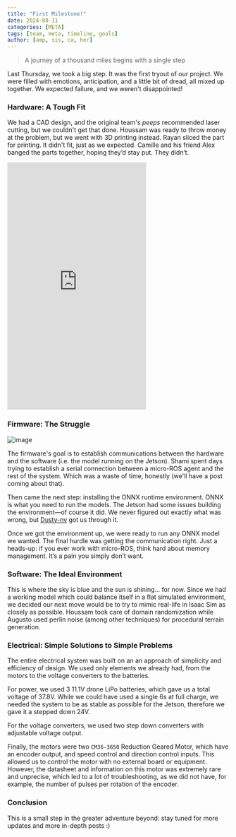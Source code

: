 ```yaml
---
title: "First Milestone!"
date: 2024-08-11
categories: [META]
tags: [team, meta, timeline, goals] 
author: [amp, sis, ca, her]
---
```


> A journey of a thousand miles begins with a single step

Last Thursday, we took a big step. It was the first tryout of our project. We were filled with emotions, anticipation, and a little bit of dread, all mixed up together. We expected failure, and we weren't disappointed!

### Hardware: A Tough Fit

We had a CAD design, and the original team's *peeps* recommended laser cutting, but we couldn't get that done. Houssam was ready to throw money at the problem, but we went with 3D printing instead. Rayan sliced the part for printing. It didn't fit, just as we expected. Camille and his friend Alex banged the parts together, hoping they’d stay put. They didn’t.

<iframe width="315" height="560" src="https://www.youtube.com/embed/fJqC3l1YIR4" title="YouTube video player" frameborder="0" allow="accelerometer; autoplay; clipboard-write; encrypted-media; gyroscope; picture-in-picture; web-share" referrerpolicy="strict-origin-when-cross-origin" allowfullscreen></iframe>

### Firmware: The Struggle
![image](https://github.com/user-attachments/assets/fb555886-e2ff-465c-b662-a1af762f2362)

The firmware's goal is to establish communications between the hardware and the software (i.e. the model running on the Jetson). 
Shami spent days trying to establish a serial connection between a micro-ROS agent and the rest of the system. Which was a waste of time, honestly (we'll have a post coming about that).

Then came the next step: installing the ONNX runtime environment. ONNX is what you need to run the models. 
The Jetson had some issues building the environment—of course it did. 
We never figured out exactly what was wrong, but [Dusty-nv](https://github.com/dusty-nv/jetson-containers)  got us through it.

Once we got the environment up, we were ready to run any ONNX model we wanted. The final hurdle was getting the communication right. Just a heads-up: if you ever work with micro-ROS, think hard about memory management. It’s a pain you simply don’t want.

### Software: The Ideal Environment
This is where the sky is blue and the sun is shining... for now. Since we had a working model which could balance itself in a flat simulated environment, we decided our next move would be to try to mimic real-life in Isaac Sim as closely as possible. Houssam took care of domain randomization while Augusto used perlin noise (among other techniques) for procedural terrain generation. 

### Electrical: Simple Solutions to Simple Problems
The entire electrical system was built on an an approach of simplicity and efficiency of design. We used only elements we already had, from the motors to the voltage converters to the batteries. 

For power, we used 3 11.1V drone LiPo batteries, which gave us a total voltage of 37.8V. While we could have used a single 6s at full charge, we needed the system to be as stable as possible for the Jetson, therefore we gave it a stepped down 24V.

For the voltage converters, we used two step down converters with adjustable voltage output.

Finally, the motors were two `CM36-3650` Reduction Geared Motor, which have an encoder output, and speed control and direction control inputs. This allowed us to control the motor with no external board or equipment. However, the datasheet and information on this motor was extremely rare and unprecise, which led to a lot of troubleshooting, as we did not have, for example, the number of pulses per rotation of the encoder.

### Conclusion

This is a small step in the greater adventure beyond: stay tuned for more updates and more in-depth posts :)
